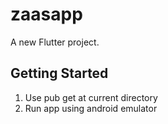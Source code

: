 # zaasapp

A new Flutter project.

## Getting Started

1. Use pub get at current directory
2. Run app using android emulator
